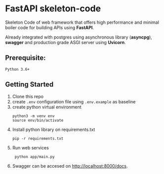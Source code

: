 # FastAPI skeleton-code
Skeleton Code of web framework that offers high performance and minimal boiler code for building APIs using **FastAPI**. 

Already integrated with postgres using asynchronous library (**asyncpg**), **swagger** and production grade ASGI server using **Uvicorn**.

## Prerequisite:
`Python 3.6+`

## Getting Started
1. Clone this repo
2. create `.env` configuration file using `.env.example` as baseline
3. create python virtual environment
    ```
    python3 -m venv env
    source env/bin/activate
    ```
4. Install python library on requirements.txt 
   ```
   pip -r requirements.txt
   ```
5. Run web services
   ```
    python app/main.py
   ```
6. Swagger can be accesed on [http://localhost:8000/docs](http://localhost:8000/docs).